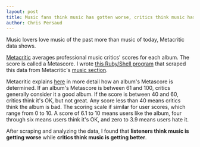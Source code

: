```yaml
---
layout: post
title: Music fans think music has gotten worse, critics think music has gotten better
author: Chris Persaud
---
```


Music lovers love music of the past more than music of today, Metacritic data shows.

<a href="http://metacritic.com" target="_blank">Metacritic</a> averages professional music critics' scores for each album. The score is called a Metascore. I wrote <a href="https://github.com/chrismp/Metacritic-music-scanner">this Ruby/Shell program</a> that scraped this data from Metacritic's <a href="http://www.metacritic.com/music">music section</a>.

Metacritic explains <a href="http://www.metacritic.com/about-metascores" target="_blank">here</a> in more detail how an album's Metascore is determined. If an album's Metascore is between 61 and 100, critics generally consider it a good album. If the score is between 40 and 60, critics think it's OK, but not great. Any score less than 40 means critics think the album is bad. The scoring scale if similar for user scores, which range from 0 to 10. A score of 6.1 to 10 means users like the album, four through six means users think it's OK, and zero to 3.9 means users hate it.

After scraping and analyzing the data, I found that <b>listeners think music is getting worse</b> while <b>critics think music is getting better</b>.
